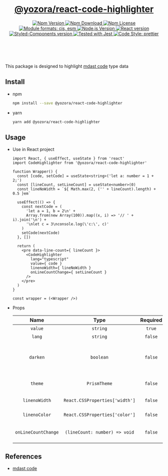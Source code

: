 <header>
  <h1 align="center">
    <a href="https://github.com/guanghechen/yozora-react/tree/master/packages/code-highlighter#readme">@yozora/react-code-highlighter</a>
  </h1>
  <div align="center">
    <a href="https://www.npmjs.com/package/@yozora/react-code-highlighter">
      <img
        alt="Npm Version"
        src="https://img.shields.io/npm/v/@yozora/react-code-highlighter.svg"
      />
    </a>
    <a href="https://www.npmjs.com/package/@yozora/react-code-highlighter">
      <img
        alt="Npm Download"
        src="https://img.shields.io/npm/dm/@yozora/react-code-highlighter.svg"
      />
    </a>
    <a href="https://www.npmjs.com/package/@yozora/react-code-highlighter">
      <img
        alt="Npm License"
        src="https://img.shields.io/npm/l/@yozora/react-code-highlighter.svg"
      />
    </a>
    <a href="#install">
      <img
        alt="Module formats: cjs, esm"
        src="https://img.shields.io/badge/module_formats-cjs%2C%20esm-green.svg"
      />
    </a>
    <a href="https://github.com/nodejs/node">
      <img
        alt="Node.js Version"
        src="https://img.shields.io/node/v/@yozora/react-code-highlighter"
      />
    </a>
    <a href="https://github.com/facebook/react">
      <img
        alt="React version"
        src="https://img.shields.io/npm/dependency-version/@yozora/react-code-highlighter/peer/react"
      />
    </a>
    <a href="https://github.com/styled-components/styled-components">
      <img
        alt="Styled-Components version"
        src="https://img.shields.io/npm/dependency-version/@yozora/react-code-highlighter/peer/styled-components"
      />
    </a>
    <a href="https://github.com/facebook/jest">
      <img
        alt="Tested with Jest"
        src="https://img.shields.io/badge/tested_with-jest-9c465e.svg"
      />
    </a>
    <a href="https://github.com/prettier/prettier">
      <img
        alt="Code Style: prettier"
        src="https://img.shields.io/badge/code_style-prettier-ff69b4.svg?style=flat-square"
      />
    </a>
  </div>
</header>
<br/>

This package is designed to highlight [mdast code][] type data


## Install

* npm

  ```bash
  npm install --save @yozora/react-code-highlighter
  ```

* yarn

  ```bash
  yarn add @yozora/react-code-highlighter
  ```

## Usage
  * Use in React project

    ```tsx
    import React, { useEffect, useState } from 'react'
    import CodeHighlighter from '@yozora/react-code-highlighter'

    function Wrapper() {
      const [code, setCode] = useState<string>('let a: number = 1 + 2;')
      const [lineCount, setLineCount] = useState<number>(0)
      const lineNoWidth = `${ Math.max(2, ('' + lineCount).length) + 0.5 }em`

      useEffect(() => {
        const nextCode = (
          'let a = 1, b = 2\n' +
          Array.from(new Array(100)).map((x, i) => '// ' + i).join('\n') +
          '\nlet c = 3\nconsole.log(\'c:\', c)'
        )
        setCode(nextCode)
      }, [])

      return (
        <pre data-line-count={ lineCount }>
          <CodeHighlighter
            lang="typescript"
            value={ code }
            linenoWidth={ lineNoWidth }
            onLineCountChange={ setLineCount }
          />
        </pre>
      )
    }

    const wrapper = (<Wrapper />)
    ```

  * Props

     Name                 | Type                            | Required  | Default             | Description
    :--------------------:|:-------------------------------:|:---------:|:-------------------:|:-------------
     `value`              | `string`                        | `true`    | -                   | Code content
     `lang`               | `string`                        | `false`   | -                   | Code language
     `darken`             | `boolean`                       | `false`   | -                   | Specify the default theme (vcsDarkTheme / vscLightTheme)
     `theme`              | `PrismTheme`                    | `false`   | Depends on `darken` | Code highlight theme
     `linenoWidth`        | `React.CSSProperties['width']`  | `false`   | `0`                 | Code line number width
     `linenoColor`        | `React.CSSProperties['color']`  | `false`   | `#858585`           | Code line number color
     `onLineCountChange`  | `(lineCount: number) => void`   | `false`   | -                   | Callback of Code line count changing


## References

  - [mdast code][]


[mdast code]: https://github.com/syntax-tree/mdast#code
